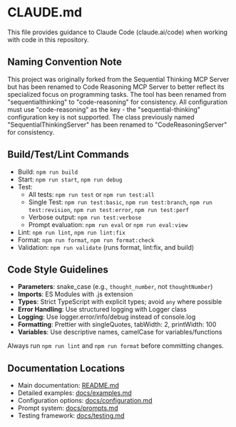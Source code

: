 # CLAUDE.md

This file provides guidance to Claude Code (claude.ai/code) when working with code in this repository.

## Naming Convention Note

This project was originally forked from the Sequential Thinking MCP Server but has been renamed to Code Reasoning MCP Server to better reflect its specialized focus on programming tasks. The tool has been renamed from "sequentialthinking" to "code-reasoning" for consistency. All configuration must use "code-reasoning" as the key - the "sequential-thinking" configuration key is not supported. The class previously named "SequentialThinkingServer" has been renamed to "CodeReasoningServer" for consistency.

## Build/Test/Lint Commands

- Build: `npm run build`
- Start: `npm run start`, `npm run debug`
- Test:
  - All tests: `npm run test` or `npm run test:all`
  - Single Test: `npm run test:basic`, `npm run test:branch`, `npm run test:revision`, `npm run test:error`, `npm run test:perf`
  - Verbose output: `npm run test:verbose`
  - Prompt evaluation: `npm run eval` or `npm run eval:view`
- Lint: `npm run lint`, `npm run lint:fix`
- Format: `npm run format`, `npm run format:check`
- Validation: `npm run validate` (runs format, lint:fix, and build)

## Code Style Guidelines

- **Parameters**: snake_case (e.g., `thought_number`, not `thoughtNumber`)
- **Imports**: ES Modules with .js extension
- **Types**: Strict TypeScript with explicit types; avoid `any` where possible
- **Error Handling**: Use structured logging with Logger class
- **Logging**: Use logger.error/info/debug instead of console.log
- **Formatting**: Prettier with singleQuotes, tabWidth: 2, printWidth: 100
- **Variables**: Use descriptive names, camelCase for variables/functions

Always run `npm run lint` and `npm run format` before committing changes.

## Documentation Locations

- Main documentation: [README.md](./README.md)
- Detailed examples: [docs/examples.md](./docs/examples.md)
- Configuration options: [docs/configuration.md](./docs/configuration.md)
- Prompt system: [docs/prompts.md](./docs/prompts.md)
- Testing framework: [docs/testing.md](./docs/testing.md)
